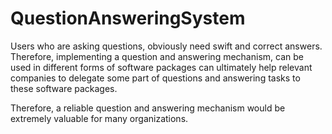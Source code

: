 # QuestionAnsweringSystem

Users who are asking questions, obviously need swift and correct answers. Therefore, implementing a question and answering mechanism, can be used in different forms of software packages can ultimately help relevant companies to delegate some part of questions and answering tasks to these software packages. 

Therefore, a reliable question and answering mechanism would be extremely valuable for many organizations.  
